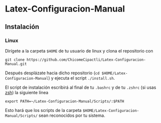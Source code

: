 # Latex-Configuracion-Manual

## Instalación

### Linux

Dirígete a la carpeta `$HOME` de tu usuario de linux y clona el repositorio con 
```
git clone https://github.com/ChicomeCipactli/Latex-Configuracion-Manual.git
```
Después desplázate hacia dicho repositorio (`cd $HOME/Latex-Configuracion-Manual`)
y ejecuta el script `./install.sh`.

El script de instalación escribirá al final de tu `.bashrc` y de tu `.zshrc` (si usas [zsh](https://wiki.archlinux.org/title/zsh))
la siguiente línea
```
export PATH=~/Latex-Configuracion-Manual/Scripts/:$PATH
```
Esto hará que los scripts de la carpeta `$HOME/Latex-Configuracion-Manual/Scripts/` sean reconocidos por tu sistema.
